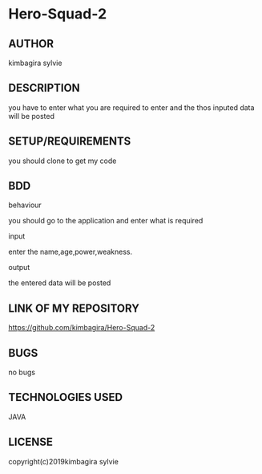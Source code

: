 # Hero-Squad-2
## AUTHOR
kimbagira sylvie

## DESCRIPTION

you have to enter what you are required to enter and the thos inputed data will be posted 

## SETUP/REQUIREMENTS

you should clone to get my code

## BDD

behaviour

you should go to the application and enter what is required

input

enter the name,age,power,weakness.

output

the entered data will be posted

## LINK OF MY REPOSITORY

https://github.com/kimbagira/Hero-Squad-2

## BUGS

no bugs

## TECHNOLOGIES USED

JAVA

## LICENSE

copyright(c)2019kimbagira sylvie
